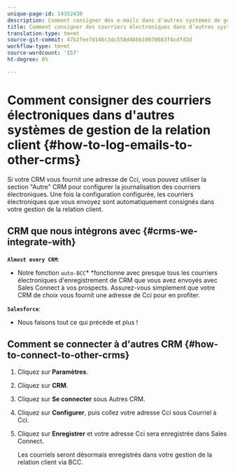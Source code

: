 ```yaml
---
unique-page-id: 14352430
description: Comment consigner des e-mails dans d'autres systèmes de gestion de la relation client - Documentation sur le marketing - Documentation sur le produit
title: Comment consigner des courriers électroniques dans d’autres systèmes de gestion de la relation client
translation-type: tm+mt
source-git-commit: 47b2fee7d146c3dc558d4bbb10070683f4cdfd3d
workflow-type: tm+mt
source-wordcount: '157'
ht-degree: 0%

---
```



# Comment consigner des courriers électroniques dans d&#39;autres systèmes de gestion de la relation client {#how-to-log-emails-to-other-crms}

Si votre CRM vous fournit une adresse de Cci, vous pouvez utiliser la section &quot;Autre&quot; CRM pour configurer la journalisation des courriers électroniques. Une fois la configuration configurée, les courriers électroniques que vous envoyez sont automatiquement consignés dans votre gestion de la relation client.

## CRM que nous intégrons avec {#crms-we-integrate-with}

**`Almost every CRM`**:

* Notre fonction `auto-BCC`* *fonctionne avec presque tous les courriers électroniques d&#39;enregistrement de CRM que vous avez envoyés avec Sales Connect à vos prospects. Assurez-vous simplement que votre CRM de choix vous fournit une adresse de Cci pour en profiter.

**`Salesforce`**:

* Nous faisons tout ce qui précède et plus !

## Comment se connecter à d&#39;autres CRM {#how-to-connect-to-other-crms}

1. Cliquez sur **Paramètres**.
1. Cliquez sur **CRM**.
1. Cliquez sur **Se connecter** sous Autres CRM.
1. Cliquez sur **Configurer**, puis collez votre adresse Cci sous Courriel à Cci.
1. Cliquez sur **Enregistrer** et votre adresse Cci sera enregistrée dans Sales Connect.

   Les courriels seront désormais enregistrés dans votre gestion de la relation client via BCC.

